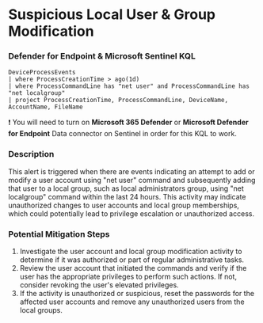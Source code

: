 # Suspicious Local User & Group Modification

### Defender for Endpoint & Microsoft Sentinel KQL
```
DeviceProcessEvents
| where ProcessCreationTime > ago(1d)
| where ProcessCommandLine has "net user" and ProcessCommandLine has "net localgroup"
| project ProcessCreationTime, ProcessCommandLine, DeviceName, AccountName, FileName
```
:exclamation: You will need to turn on **Microsoft 365 Defender** or **Microsoft Defender for Endpoint** Data connector on Sentinel in order for this KQL to work. 

### Description 
This alert is triggered when there are events indicating an attempt to add or modify a user account using "net user" command and subsequently adding that user to a local group, such as local administrators group, using "net localgroup" command within the last 24 hours. This activity may indicate unauthorized changes to user accounts and local group memberships, which could potentially lead to privilege escalation or unauthorized access.


### Potential Mitigation Steps
1. Investigate the user account and local group modification activity to determine if it was authorized or part of regular administrative tasks.
2. Review the user account that initiated the commands and verify if the user has the appropriate privileges to perform such actions. If not, consider revoking the user's elevated privileges.
3. If the activity is unauthorized or suspicious, reset the passwords for the affected user accounts and remove any unauthorized users from the local groups.


